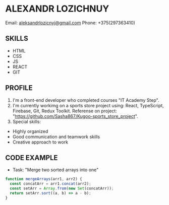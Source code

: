 # **ALEXANDR LOZICHNUY**

Email: aleksandrlozicnyj@gmail.com
Phone: +375(297363410)

## **SKILLS**

- HTML
- CSS
- JS
- REACT
- GIT

## **PROFILE**

1. I'm a front-end developer who completed courses "IT Academy Step".
2. I'm currently workimg on a sports store project using: React, TypeScript, Firebase, Git, Redux Toolkit. Referense on project: "https://github.com/Sasha867/Kugoo-sports_store_project".
3. Special skills:

- Highly organized
- Good communication and teamwork skills
- Creative approach to work

## **CODE EXAMPLE**

- Task: "Merge two sorted arrays into one"

```javascript
function mergeArrays(arr1, arr2) {
  const concatArr = arr1.concat(arr2);
  const setArr = Array.from(new Set(concatArr));
  return setArr.sort((a, b) => a - b);
}
```